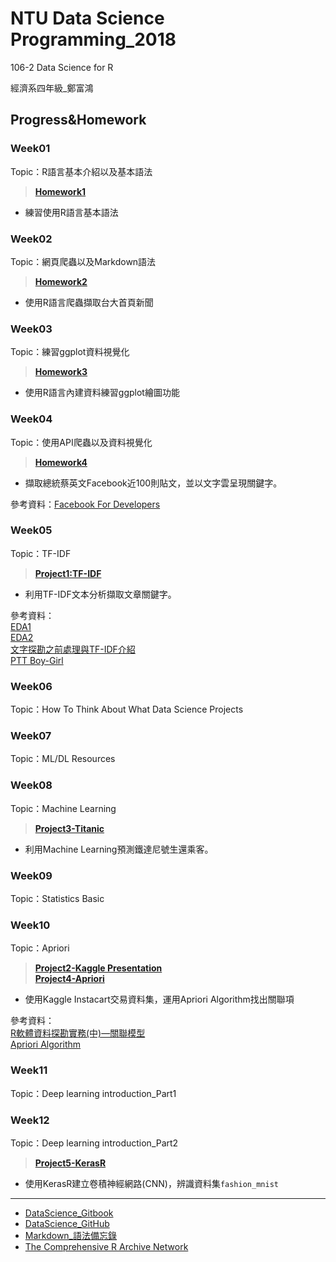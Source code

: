 # NTU Data Science Programming_2018

106-2 Data Science for R  

經濟系四年級_鄭富鴻

## Progress&Homework  
### Week01  

Topic：R語言基本介紹以及基本語法  

>**[Homework1](https://github.com/Cetoz/CSX-DataScience/blob/master/week_1/hw_1/hw_1.R)**

- 練習使用R語言基本語法  

### Week02  

Topic：網頁爬蟲以及Markdown語法  

>**[Homework2](https://cetoz.github.io/CSX-DataScience/week_2/hw_2/hw_2.html)**

- 使用R語言爬蟲擷取台大首頁新聞

### Week03  

Topic：練習ggplot資料視覺化  

>**[Homework3](https://cetoz.github.io/CSX-DataScience/week_3/hw_3.html)**

- 使用R語言內建資料練習ggplot繪圖功能  

### Week04  

Topic：使用API爬蟲以及資料視覺化  

>**[Homework4](https://cetoz.github.io/CSX-DataScience/week_4/hw_4.html)**

- 擷取總統蔡英文Facebook近100則貼文，並以文字雲呈現關鍵字。  

參考資料：[Facebook For Developers](https://developers.facebook.com)
### Week05  

Topic：TF-IDF  
  
>**[Project1:TF-IDF](https://cetoz.github.io/CSX-DataScience/week_5/Project1.html)**

- 利用TF-IDF文本分析擷取文章關鍵字。  

參考資料：  
[EDA1](http://r4ds.had.co.nz/exploratory-data-analysis.html#introduction-3)  
[EDA2](https://yijutseng.github.io/DataScienceRBook/eda.html)  
[文字探勘之前處理與TF-IDF介紹](http://www.cc.ntu.edu.tw/chinese/epaper/0031/20141220_3103.html)  
[PTT Boy-Girl](https://ntu-csx-datascience.github.io/106-2RSampleCode/week_6/course_6/PTTBoyGirl.html)
### Week06  

Topic：How To Think About What Data Science Projects  

### Week07

Topic：ML/DL Resources

### Week08

Topic：Machine Learning  
  
>**[Project3-Titanic](https://cetoz.github.io/CSX-DataScience/week_8/Project3.html)**

- 利用Machine Learning預測鐵達尼號生還乘客。

### Week09

Topic：Statistics Basic

### Week10

Topic：Apriori  

>**[Project2-Kaggle Presentation](https://cetoz.github.io/CSX-DataScience/Kaggle%20Presentation/Project2.html)**  
**[Project4-Apriori](https://cetoz.github.io/CSX-DataScience/week_10/Project4.html)**  

- 使用Kaggle Instacart交易資料集，運用Apriori Algorithm找出關聯項  

參考資料：  
[R軟體資料探勘實務(中)—關聯模型](http://www.cc.ntu.edu.tw/chinese/epaper/0036/20160321_3606.html)  
[Apriori Algorithm](https://www.youtube.com/watch?v=WGlMlS_Yydk)

### Week11

Topic：Deep learning introduction_Part1  

### Week12

Topic：Deep learning introduction_Part2

>**[Project5-KerasR](https://cetoz.github.io/CSX-DataScience/week_12/Project5.html)**  

- 使用KerasR建立卷積神經網路(CNN)，辨識資料集`fashion_mnist`
 
---
- [DataScience_Gitbook](https://pecu.gitbooks.io/r_/content/)
- [DataScience_GitHub](https://github.com/NTU-CSX-DataScience/106-2RSampleCode)
- [Markdown_語法備忘錄](https://markdown.tw)  
- [The Comprehensive R Archive Network](https://cran.r-project.org/)
